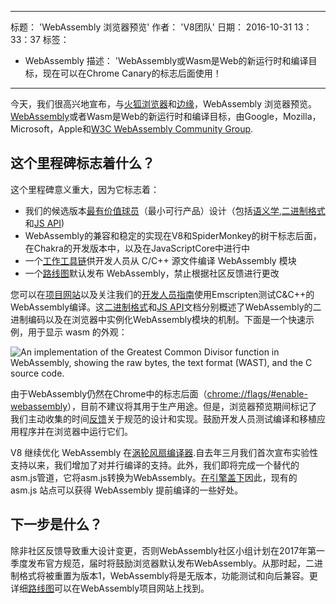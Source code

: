 ***

标题： 'WebAssembly 浏览器预览'
作者： 'V8团队'
日期： 2016-10-31 13：33：37
标签：

*   WebAssembly
    描述： 'WebAssembly或Wasm是Web的新运行时和编译目标，现在可以在Chrome Canary的标志后面使用！

***

今天，我们很高兴地宣布，与[火狐浏览器](https://hacks.mozilla.org/2016/10/webassembly-browser-preview)和[边缘](https://blogs.windows.com/msedgedev/2016/10/31/webassembly-browser-preview/)，WebAssembly 浏览器预览。[WebAssembly](http://webassembly.org/)或者Wasm是Web的新运行时和编译目标，由Google，Mozilla，Microsoft，Apple和[W3C WebAssembly Community Group](https://www.w3.org/community/webassembly/).

## 这个里程碑标志着什么？

这个里程碑意义重大，因为它标志着：

*   我们的候选版本[最有价值球员](http://webassembly.org/docs/mvp/)（最小可行产品）设计（包括[语义学](http://webassembly.org/docs/semantics/),[二进制格式](http://webassembly.org/docs/binary-encoding/)和[JS API](http://webassembly.org/docs/js/))
*   WebAssembly的兼容和稳定的实现在V8和SpiderMonkey的树干标志后面，在Chakra的开发版本中，以及在JavaScriptCore中进行中
*   一个[工作工具链](http://webassembly.org/getting-started/developers-guide/)供开发人员从 C/C++ 源文件编译 WebAssembly 模块
*   一个[路线图](http://webassembly.org/roadmap/)默认发布 WebAssembly，禁止根据社区反馈进行更改

您可以在[项目网站](http://webassembly.org/)以及关注我们的[开发人员指南](http://webassembly.org/getting-started/developers-guide/)使用Emscripten测试C\&C++的WebAssembly编译。这[二进制格式](http://webassembly.org/docs/binary-encoding/)和[JS API](http://webassembly.org/docs/js/)文档分别概述了WebAssembly的二进制编码以及在浏览器中实例化WebAssembly模块的机制。下面是一个快速示例，用于显示 wasm 的外观：

![An implementation of the Greatest Common Divisor function in WebAssembly, showing the raw bytes, the text format (WAST), and the C source code.](../_img/webassembly-browser-preview/gcd.svg)

由于WebAssembly仍然在Chrome中的标志后面（<chrome://flags/#enable-webassembly>），目前不建议将其用于生产用途。但是，浏览器预览期间标记了我们主动收集的时间[反馈](http://webassembly.org/community/feedback/)关于规范的设计和实现。鼓励开发人员测试编译和移植应用程序并在浏览器中运行它们。

V8 继续优化 WebAssembly 在[涡轮风扇编译器](/blog/turbofan-jit).自去年三月我们首次宣布实验性支持以来，我们增加了对并行编译的支持。此外，我们即将完成一个替代的asm.js管道，它将asm.js转换为WebAssembly。[在引擎盖下](https://www.chromestatus.com/feature/5053365658583040)因此，现有的 asm.js 站点可以获得 WebAssembly 提前编译的一些好处。

## 下一步是什么？

除非社区反馈导致重大设计变更，否则WebAssembly社区小组计划在2017年第一季度发布官方规范，届时将鼓励浏览器默认发布WebAssembly。从那时起，二进制格式将被重置为版本1，WebAssembly将是无版本，功能测试和向后兼容。更详细[路线图](http://webassembly.org/roadmap/)可以在WebAssembly项目网站上找到。
